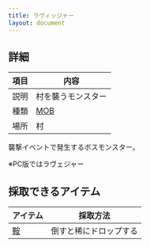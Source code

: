 ```yaml
---
title: ラヴィッジャー
layout: document
---
```

## 詳細

|項目|内容|
|---|---|
|説明|村を襲うモンスター|
|種類|[MOB](MOB)|
|場所|村|

襲撃イベントで発生するボスモンスター。

※PC版ではラヴェジャー

## 採取できるアイテム

|アイテム|採取方法|
|---|---|
|[鞍](鞍)|倒すと稀にドロップする|

